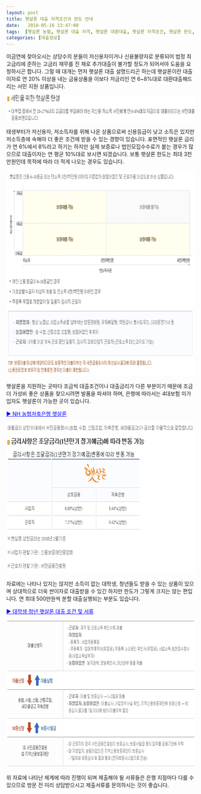 ```yaml
---
layout: post
title: 햇살론 대출 자격조건과 한도 안내
date:   2018-05-16 13:47:00
tags:  [햇살론 농협, 햇살론 대출 자격, 햇살론 대환대출, 햇살론 자격조건, 햇살론 한도, 햇살론이란]
categories: [대출정보]
---
```


이금연에 찾아오시는 상당수의 분들이 저신용자이거나 신용불량자로 분류되어 법정 최고금리에 준하는 고금리 채무를 진 채로 추가대출이 불가할 정도가 되어서야 도움을 요청하시곤 합니다. 그럴 때 대개는 먼저 햇살론 대출 설명드리곤 하는데 햇살론이란 대출이자로 연 20% 이상을 내는 금융상품을 이보다 저금리인 연 6~8%대로 대환대출해드리는 서민 지원 상품입니다.

<img class="alignnone size-full wp-image-557" src="/images/sunshineloan_or_kr_20180516_132237.jpg" alt="" width="739" height="70" />

태생부터가 저신용자, 저소득자를 위해 나온 상품으로써 신용등급이 낮고 소득은 있지만 저소득층에 속해야 더 좋은 조건에 받을 수 있는 경향이 있습니다. 표면적인 햇살론 금리가 연 6%에서 8%라고 하기는 하지만 실제 보증료나 법인모집수수료가 붙는 경우가 많으므로 대출이자는 연 평균 10%대로 보시면 되겠습니다. 보통 햇살론 한도는 최대 3천만원인데 목적에 따라 더 적게 나오는 경우도 있습니다.

<img class="alignnone size-mhmagazinelitecontent wp-image-558" src="/images/sunshineloan_or_kr_20180516_132322.jpg" alt="" width="767" height="549" />

햇살론을 지원하는 곳마다 조금씩 대출조건이나 대출금리가 다른 부분이기 때문에 조금 더 가성비 좋은 상품을 찾으시려면 발품을 파셔야 하며, 은행에 따라서는 4대보험 미가입자도 햇살론이 가능한 곳이 있습니다.

<span style="color: #0000ff;"><a style="color: #0000ff;" href="https://finance.leeseungju.com/nh-%EB%86%8D%ED%98%91%EC%A0%80%EC%B6%95%EC%9D%80%ED%96%89-%ED%96%87%EC%82%B4%EB%A1%A0-4%EB%8C%80%EB%B3%B4%ED%97%98-%EB%AF%B8%EA%B0%80%EC%9E%85%EC%9E%90-%EA%B0%80%EB%8A%A5%ED%95%A0%EA%B9%8C">▶ NH 농협저축은행 햇살론</a></span>

<img class="alignnone size-mhmagazinelitecontent wp-image-559" src="/images/sunshineloan_or_kr_20180516_132400.jpg" alt="" width="679" height="403" />

자료에는 나타나 있지는 않지만 소득이 없는 대학생, 청년들도 받을 수 있는 상품이 있으며 상대적으로 더욱 싼이자로 대출받을 수 있긴 하지만 한도가 그렇게 크지는 않는 편입니다. 연 최대 500만원씩 분할 대출실행되는 부분도 있습니다.

<span style="color: #0000ff;"><a style="color: #0000ff;" href="https://finance.leeseungju.com/%EB%8C%80%ED%95%99%EC%83%9D-%EC%B2%AD%EB%85%84-%ED%96%87%EC%82%B4%EB%A1%A0-%EB%8C%80%EC%B6%9C-%EC%A1%B0%EA%B1%B4-%EB%B0%8F-%EC%84%9C%EB%A5%98">▶ 대학생 청년 햇살론 대출 조건 및 서류</a></span>

<img class="alignnone size-mhmagazinelitecontent wp-image-560" src="/images/sunshineloan_or_kr_20180516_132433.jpg" alt="" width="756" height="393" />

위 자료에 나타난 체계에 따라 진행이 되며 제출해야 될 서류들은 은행 지점마다 다를 수 있으므로 방문 전 미리 상담받으시고 제출서류를 문의하시는 것이 좋습니다.